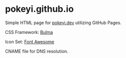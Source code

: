 # pokeyi.github.io

Simple HTML page for [pokeyi.dev](https://pokeyi.dev) utilizing GitHub Pages.

CSS Framework: [Bulma](https://bulma.io)

Icon Set: [Font Awesome](https://fontawesome.com)

CNAME file for DNS resolution.

